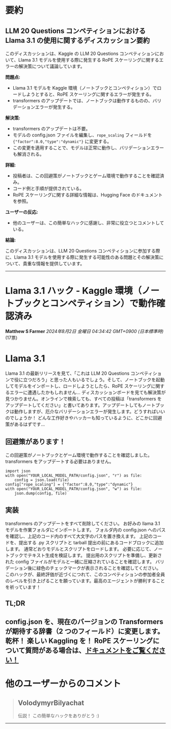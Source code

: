 # 要約 
## LLM 20 Questions コンペティションにおける Llama 3.1 の使用に関するディスカッション要約

このディスカッションは、Kaggle の LLM 20 Questions コンペティションにおいて、Llama 3.1 モデルを使用する際に発生する RoPE スケーリングに関するエラーの解決策について議論しています。

**問題点:**

* Llama 3.1 モデルを Kaggle 環境（ノートブックとコンペティション）でロードしようとすると、RoPE スケーリングに関するエラーが発生する。
* transformers のアップデートでは、ノートブックは動作するものの、バリデーションエラーが発生する。

**解決策:**

* transformers のアップデートは不要。
* モデルの config.json ファイルを編集し、`rope_scaling` フィールドを `{"factor":8.0,"type":"dynamic"}` に変更する。
* この変更を適用することで、モデルは正常に動作し、バリデーションエラーも解消される。

**詳細:**

* 投稿者は、この回避策がノートブックとゲーム環境で動作することを確認済み。
* コード例と手順が提供されている。
* RoPE スケーリングに関する詳細な情報は、Hugging Face のドキュメントを参照。

**ユーザーの反応:**

* 他のユーザーは、この簡単なハックに感謝し、非常に役立つとコメントしている。

**結論:**

このディスカッションは、LLM 20 Questions コンペティションに参加する際に、Llama 3.1 モデルを使用する際に発生する可能性のある問題とその解決策について、貴重な情報を提供しています。


---
# Llama 3.1 ハック - Kaggle 環境（ノートブックとコンペティション）で動作確認済み
**Matthew S Farmer** *2024年8月2日 金曜日 04:34:42 GMT+0900 (日本標準時)* (17票)
# Llama 3.1
Llama 3.1 の最新リリースを見て、「これは LLM 20 Questions コンペティションで役に立つだろう」と思った人もいるでしょう。そして、ノートブックを起動してモデルをインポートし、ロードしようとしたら、RoPE スケーリングに関するエラーに遭遇したかもしれません… ディスカッションボードを見ても解決策が見つかりません。オンラインで検索しても、すべての投稿は「transformers をアップデートしてください」と書いてあります。アップデートしてもノートブックは動作しますが、厄介なバリデーションエラーが発生します。どうすればいいのでしょうか！ どんな工作好きやハッカーも知っているように、どこかに回避策があるはずです…
## 回避策があります！
この回避策がノートブックとゲーム環境で動作することを確認しました。transformers をアップデートする必要はありません。
```
import json
with open("YOUR_LOCAL_MODEL_PATH/config.json", "r") as file:
    config = json.load(file)
config["rope_scaling"] = {"factor":8.0,"type":"dynamic"}
with open("YOUR_LOCAL_MODEL_PATH/config.json", "w") as file:
    json.dump(config, file)
```
## 実装
transformers のアップデートをすべて削除してください。
お好みの llama 3.1 モデルを作業フォルダにインポートします。
フォルダ内の config.json へのパスを確認し、上記のコード内のすべて大文字のパスを置き換えます。
上記のコードを、提出する .py スクリプトと tarball 提出の前にあるコードブロックに追加します。
通常どおりモデルとスクリプトをロードします。
必要に応じて、ノートブックでテキスト生成を検証します。
提出用のスクリプトを準備し、更新された config ファイルがモデルと一緒に圧縮されていることを確認します。
バリデーション後に緑色のチェックマークが表示されることを確認してください。
このハックが、最終評価が近づくにつれて、このコンペティションの参加者全員のレベルを引き上げることを願っています。最高のエージェントが勝利することを祈っています！
## TL;DR
config.json を、現在のバージョンの Transformers が期待する辞書（2 つのフィールド）に変更します。
乾杯！ 楽しい Kaggling を！
RoPE スケーリングについて質問がある場合は、[ドキュメントをご覧ください！](https://huggingface.co/docs/text-generation-inference/en/basic_tutorials/preparing_model)
---
 # 他のユーザーからのコメント
> ## VolodymyrBilyachat
> 
> 伝説！ この簡単なハックをありがとう :)
> 
> 
> 
---

